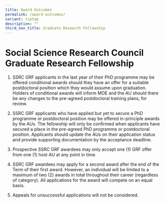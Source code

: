 ```yaml
---
title: Award Outcomes
permalink: /award-outcomes/
variant: tiptap
description: ""
third_nav_title: Graduate Research Fellowship
---
```

<h1>Social Science Research Council Graduate Research Fellowship</h1>
<ol data-tight="true" class="tight">
<li>
<p>SSRC GRF applicants in the last year of their PhD programme may be offered
conditional awards should they have an offer for a suitable postdoctoral
position which they would assume upon graduation. Holders of conditional
awards will inform MOE and the AU should there be any changes to the pre-agreed
postdoctoral training plans, for review.</p>
</li>
<li>
<p>SSRC GRF applicants who have applied but yet to secure a PhD programme
or postdoctoral position may be offered in-principle awards by the AUs.
The fellowship will only be confirmed when applicants have secured a place
in the pre-agreed PhD programme or postdoctoral position. Applicants should
update the AUs on their application status and provide supporting documentation
by the acceptance deadline.</p>
</li>
<li>
<p>Prospective SSRC GRF awardees may only accept one (1) GRF offer from one
(1) host AU at any point in time.</p>
</li>
<li>
<p>SSRC GRF awardees may apply for a second award after the end of the Term
of their first award. However, an individual will be limited to a maximum
of two (2) awards in total throughout their career (regardless of category).
All applications for the award will compete on an equal basis.</p>
</li>
<li>
<p>Appeals for unsuccessful applications will not be considered.&nbsp;</p>
</li>
</ol>
<p></p>